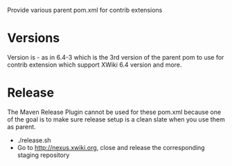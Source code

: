 Provide various parent pom.xml for contrib extensions

# Versions

Version is <branch>-<buildnumber> as in 6.4-3 which is the 3rd version of the parent pom to use for contrib extension which support XWiki 6.4 version and more.

# Release

The Maven Release Plugin cannot be used for these pom.xml because one of the goal is to make sure release setup is a clean slate when you use them as parent.

* ./release.sh
* Go to http://nexus.xwiki.org, close and release the corresponding staging repository
